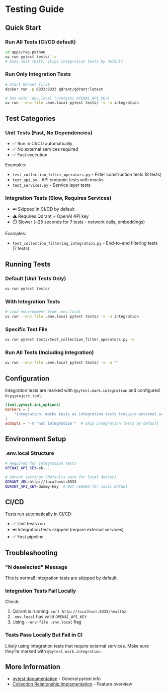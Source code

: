 # Testing Guide

## Quick Start

### Run All Tests (CI/CD default)
```bash
cd apps/rag-python
uv run pytest tests/ -v
# Runs unit tests, skips integration tests by default
```

### Run Only Integration Tests
```bash
# Start Qdrant first
docker run -p 6333:6333 qdrant/qdrant:latest

# Run with .env.local (contains OPENAI_API_KEY)
uv run --env-file .env.local pytest tests/ -v -m integration
```

## Test Categories

### Unit Tests (Fast, No Dependencies)
- ✅ Run in CI/CD automatically
- ✅ No external services required
- ✅ Fast execution

Examples:
- `test_collection_filter_operators.py` - Filter construction tests (8 tests)
- `test_api.py` - API endpoint tests with mocks
- `test_services.py` - Service layer tests

### Integration Tests (Slow, Requires Services)
- ⏭️ Skipped in CI/CD by default
- ⚠️ Requires Qdrant + OpenAI API key
- ⏱️ Slower (~25 seconds for 7 tests - network calls, embeddings)

Examples:
- `test_collection_filtering_integration.py` - End-to-end filtering tests (7 tests)

## Running Tests

### Default (Unit Tests Only)
```bash
uv run pytest tests/
```

### With Integration Tests
```bash
# Load environment from .env.local
uv run --env-file .env.local pytest tests/ -v -m integration
```

### Specific Test File
```bash
uv run pytest tests/test_collection_filter_operators.py -v
```

### Run All Tests (Including Integration)
```bash
uv run --env-file .env.local pytest tests/ -v -m ""
```

## Configuration

Integration tests are marked with `@pytest.mark.integration` and configured in `pyproject.toml`:

```toml
[tool.pytest.ini_options]
markers = [
    "integration: marks tests as integration tests (require external services)",
]
addopts = "-m 'not integration'"  # Skip integration tests by default
```

## Environment Setup

### .env.local Structure
```bash
# Required for integration tests
OPENAI_API_KEY=sk-...

# Qdrant settings (defaults work for local docker)
QDRANT_URL=http://localhost:6333
QDRANT_API_KEY=dummy-key  # Not needed for local Qdrant
```

## CI/CD

Tests run automatically in CI/CD:
- ✅ Unit tests run
- ⏭️ Integration tests skipped (require external services)
- ✅ Fast pipeline

## Troubleshooting

### "N deselected" Message
This is normal! Integration tests are skipped by default.

### Integration Tests Fail Locally
Check:
1. Qdrant is running: `curl http://localhost:6333/healthz`
2. `.env.local` has valid `OPENAI_API_KEY`
3. Using `--env-file .env.local` flag

### Tests Pass Locally But Fail in CI
Likely using integration tests that require external services.
Make sure they're marked with `@pytest.mark.integration`.

## More Information

- [pytest documentation](https://docs.pytest.org/) - General pytest info
- [Collection Relationship Implementation](../COLLECTION_RELATIONSHIP_IMPLEMENTATION.md) - Feature overview
